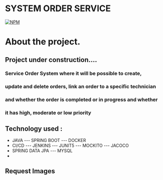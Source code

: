 # SYSTEM ORDER SERVICE

[![NPM](https://img.shields.io/npm/l/react)](https://github.com/JoelMaciel/Product-Catalog/blob/readm/LICENCE)

# About the project.

## Project under construction....

### Service Order System where it will be possible to create, 
### update and delete orders, link an order to a specific technician
### and whether the order is completed or in progress and whether 
### it has high, moderate or low priority
## Technology used :
-  JAVA ---  SPRING BOOT ---  DOCKER 
-  CI/CD ---  JENKINS ---  JUNIT5 ---  MOCKITO --- JACOCO
- SPRING DATA JPA --- MYSQL
-
## Request Images

